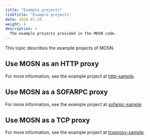 ```yaml
---
title: "Example projects"
linkTitle: "Example projects"
date: 2020-01-20
weight: 4
description: >
  The example projects provided in the MOSN code.
---
```


This topic describes the example projects of MOSN.

## Use MOSN as an HTTP proxy

For more information, see the example project at [http-sample](https://github.com/mosn/mosn/blob/master/examples/cn_readme/http-sample/README.md).

## Use MOSN as a SOFARPC proxy

For more information, see the example project at [sofarpc-sample](https://github.com/mosn/mosn/blob/master/examples/cn_readme/sofarpc-sample/README.md).

## Use MOSN as a TCP proxy

For more information, see the example project at [tcpproxy-sample](https://github.com/mosn/mosn/blob/master/examples/cn_readme/tcpproxy-sample/README.md).

